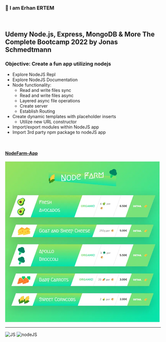 ### 👋 **I am Erhan ERTEM**

&emsp;

## Udemy Node.js, Express, MongoDB & More The Complete Bootcamp 2022 by Jonas Schmedtmann

### **Objective:** Create a fun app utilizing nodejs

- Explore NodeJS Repl
- Explore NodeJS Documentation
- Node functionality:
  - Read and write files sync
  - Read and write files async
  - Layered async file operations
  - Create server
  - Establish Routing
- Create dynamic templates with placeholder inserts
  - Utilize new URL constructor
- Import/export modules within NodeJS app
- Import 3rd party npm package to nodeJS app

&emsp;

#### [NodeFarm-App](https://app-node-farm.onrender.com)

<img src="./screenshot.webp" width="500px"/>

---

![JS](https://img.shields.io/badge/JavaScript-323330?style=square&logo=javascript&logoColor=F7DF1E)
![nodeJS](https://img.shields.io/badge/Node.js-339933?style=square&logo=nodedotjs&logoColor=white)
